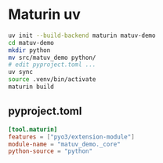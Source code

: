 # Maturin uv
```bash
uv init --build-backend maturin matuv-demo
cd matuv-demo
mkdir python
mv src/matuv_demo python/
# edit pyproject.toml ...
uv sync
source .venv/bin/activate
maturin build
```
## pyproject.toml
```toml
[tool.maturin]
features = ["pyo3/extension-module"]
module-name = "matuv_demo._core"
python-source = "python"
```


